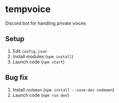 # tempvoice
Discord bot for handling private voices

## Setup
1. Edit `config.json`
2. Install modules (`npm install`)
3. Launch code (`npm start`)<br>

## Bug fix
1. Install `nodemon` (`npm install --save-dev nodemon`)
2. Launch code (`npm run dev`)
